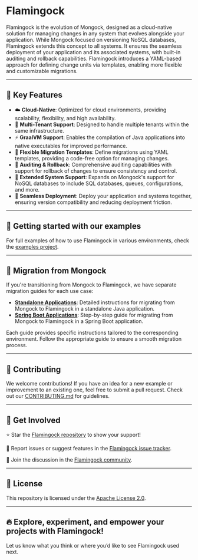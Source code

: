 # Flamingock

Flamingock is the evolution of Mongock, designed as a cloud-native solution for managing changes in any system that evolves alongside your application. While Mongock focused on versioning NoSQL databases, Flamingock extends this concept to all systems. It ensures the seamless deployment of your application and its associated systems, with built-in auditing and rollback capabilities. Flamingock introduces a YAML-based approach for defining change units via templates, enabling more flexible and customizable migrations.

---

## 🔑 Key Features

- ☁️ **Cloud-Native**: Optimized for cloud environments, providing scalability, flexibility, and high availability.
- 👥 **Multi-Tenant Support**: Designed to handle multiple tenants within the same infrastructure.
- ⚡ **GraalVM Support**: Enables the compilation of Java applications into native executables for improved performance.
- 🧩 **Flexible Migration Templates**: Define migrations using YAML templates, providing a code-free option for managing changes.
- 🔄 **Auditing & Rollback**: Comprehensive auditing capabilities with support for rollback of changes to ensure consistency and control.
- 🔗 **Extended System Support**: Expands on Mongock's support for NoSQL databases to include SQL databases, queues, configurations, and more.
- 🚀 **Seamless Deployment**: Deploy your application and systems together, ensuring version compatibility and reducing deployment friction.

___

## 📂 Getting started with our examples  
For full examples of how to use Flamingock in various environments, check the [examples project](https://github.com/mongock/flamingock-examples).

___

## 🔀 Migration from Mongock
If you're transitioning from Mongock to Flamingock, we have separate migration guides for each use case:

- **[Standalone Applications](MONGOCK_STANDALONE_MIGRATION.md)**: Detailed instructions for migrating from Mongock to Flamingock in a standalone Java application.
- **[Spring Boot Applications](MONGOCK_SPRINGBOOT_MIGRATION.md)**: Step-by-step guide for migrating from Mongock to Flamingock in a Spring Boot application.

Each guide provides specific instructions tailored to the corresponding environment. Follow the appropriate guide to ensure a smooth migration process.

___

## 📢 Contributing
We welcome contributions! If you have an idea for a new example or improvement to an existing one, feel free to submit a pull request. Check out our [CONTRIBUTING.md](CONTRIBUTING.md) for guidelines.

___

## 🤝 Get Involved
⭐ Star the [Flamingock repository](https://github.com/mongock/flamingock-project) to show your support!

🐞 Report issues or suggest features in the [Flamingock issue tracker](https://github.com/mongock/flamingock-project/issues).

💬 Join the discussion in the [Flamingock community](https://github.com/mongock/flamingock-project/discussions).

___

## 📜 License
This repository is licensed under the [Apache License 2.0](LICENSE.md).

___

## 🔥 Explore, experiment, and empower your projects with Flamingock!
Let us know what you think or where you’d like to see Flamingock used next.



